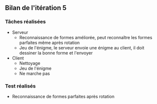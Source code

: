 ## Bilan de l'itération 5

### Tâches réalisées

* Serveur
  * Reconnaissance de formes améliorée, peut reconnaître les formes parfaites même après rotation
  * Jeu de l'énigme, le serveur envoie une énigme au client, il doit dessiner la bonne forme et l'envoyer
* Client
  * Nettoyage
  * Jeu de l'énigme
  * Ne marche pas
 
### Test réalisés

* Reconnaissance de formes parfaites après rotation
